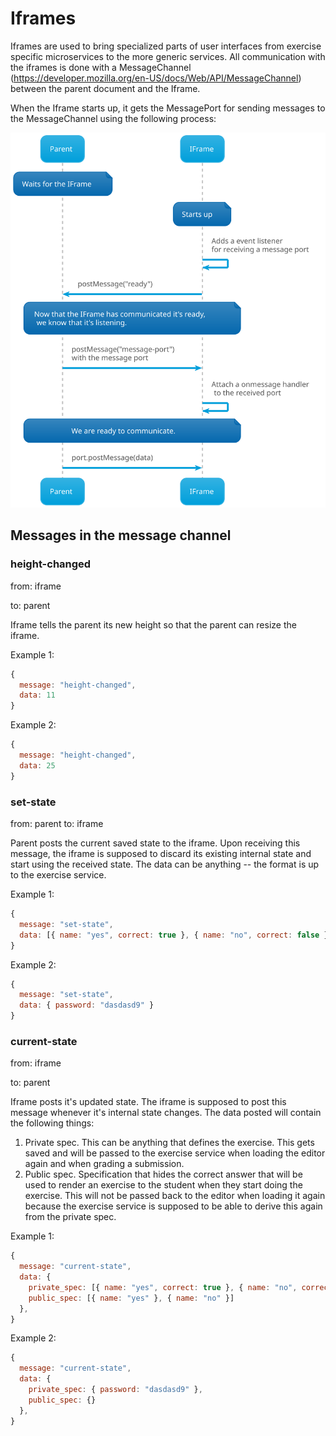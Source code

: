 # Iframes

Iframes are used to bring specialized parts of user interfaces from exercise specific microservices to the more generic services. All communication with the iframes is done with a MessageChannel (https://developer.mozilla.org/en-US/docs/Web/API/MessageChannel) between the parent document and the Iframe.

When the Iframe starts up, it gets the MessagePort for sending messages to the MessageChannel using the following process:

![Image of how iframe gets the message port](./img/iframe-getting-port.plantuml.svg)

## Messages in the message channel

### height-changed

from: iframe

to: parent

Iframe tells the parent its new height so that the parent can resize the iframe.

Example 1:

```js
{
  message: "height-changed",
  data: 11
}
```

Example 2:

```js
{
  message: "height-changed",
  data: 25
}
```

### set-state

from: parent
to: iframe

Parent posts the current saved state to the iframe. Upon receiving this message, the iframe is supposed to discard its existing internal state and start using the received state. The data can be anything -- the format is up to the exercise service.

Example 1:

```js
{
  message: "set-state",
  data: [{ name: "yes", correct: true }, { name: "no", correct: false }]
}
```

Example 2:

```js
{
  message: "set-state",
  data: { password: "dasdasd9" }
}
```

### current-state

from: iframe

to: parent

Iframe posts it's updated state. The iframe is supposed to post this message whenever it's internal state changes. The data posted will contain the following things:

1. Private spec. This can be anything that defines the exercise. This gets saved and will be passed to the exercise service when loading the editor again and when grading a submission.
2. Public spec. Specification that hides the correct answer that will be used to render an exercise to the student when they start doing the exercise. This will not be passed back to the editor when loading it again because the exercise service is supposed to be able to derive this again from the private spec.

Example 1:

```js
{
  message: "current-state",
  data: {
    private_spec: [{ name: "yes", correct: true }, { name: "no", correct: false }],
    public_spec: [{ name: "yes" }, { name: "no" }]
  },
}
```

Example 2:

```js
{
  message: "current-state",
  data: {
    private_spec: { password: "dasdasd9" },
    public_spec: {}
  },
}
```
